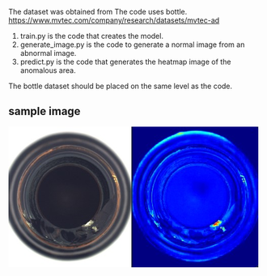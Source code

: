 The dataset was obtained from The code uses bottle.  
https://www.mvtec.com/company/research/datasets/mvtec-ad  

1. train.py is the code that creates the model.  
2. generate_image.py is the code to generate a normal image from an abnormal image.  
3. predict.py is the code that generates the heatmap image of the anomalous area.  

The bottle dataset should be placed on the same level as the code.  

## sample image
![pic1.jpg](pic1.jpg)